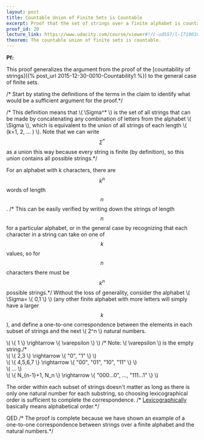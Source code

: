 ```yaml
---
layout: post
title: Countable Union of Finite Sets is Countable
excerpt: Proof that the set of strings over a finite alphabet is countable.
proof_id: 20
lecture_link: https://www.udacity.com/course/viewer#!/c-ud557/l-1719018606/m-1814528654 
theorem: The countable union of finite sets is countable.
---
```


**Pf:**

This proof generalizes the argument from the proof of the [countability of strings]({% post_url 2015-12-30-0010-Countability1 %}) to the general case of finite sets.

<span class="comment">/* Start by stating the definitions of the terms in the claim to identify what would be a sufficient argument for the proof.*/</span>

<span class="comment">/* This definition means that \\( \Sigma^* \\) is the set of all strings that can be made by concatenating any combination of letters from the alphabet \\( \Sigma \\), which is equivalent to the union of all strings of each length \\( (k=1, 2, ... ) \\). Note that we can write $$\Sigma^*$$ as a union this way because every string is finite (by definition), so this union contains all possible strings.*/</span>

For an alphabet with k characters, there are $$k^n$$ words of length $$n$$. <span class="comment">/* This can be easily verified by writing down the strings of length $$n$$ for a particular alphabet, or in the general case by recognizing that each character in a string can take on one of $$k$$ values, so for $$n$$ characters there must be $$k^n$$ possible strings.*/</span> Without the loss of generality, consider the alphabet \\( \Sigma= \\{ 0,1 \\} \\) (any other finite alphabet with more letters will simply have a larger $$k$$), and define a one-to-one correspondence between the elements in each subset of strings and the next \\( 2^n \\) natural numbers.

\\( \\{ 1 \\} \rightarrow \\{ \varepsilon \\} \\)  <span class="comment">/* Note: \\( \varepsilon \\) is the empty string./*</span><br>
\\( \\{ 2,3 \\} \rightarrow \\{ "0", "1" \\} \\)<br>
\\( \\{ 4,5,6,7 \\} \rightarrow \\{ "00", "01", "10", "11" \\} \\)<br>
\\( ... \\)<br>
\\( \\{ N_{n-1}+1, N_n \\} \rightarrow \\{ "000...0", ..., "111...1" \\} \\)

The order within each subset of strings doesn't matter as long as there is only one natural number for each substring, so choosing lexicographical order is sufficient to complete the correspondence. <span class="comment">/* [Lexicographically](https://en.wikipedia.org/wiki/Lexicographical_order) basically means alphabetical order.*/</span>

QED <span class="comment">/* The proof is complete because we have shown an example of a one-to-one correspondence between strings over a finite alphabet and the natural numbers.*/</span>
